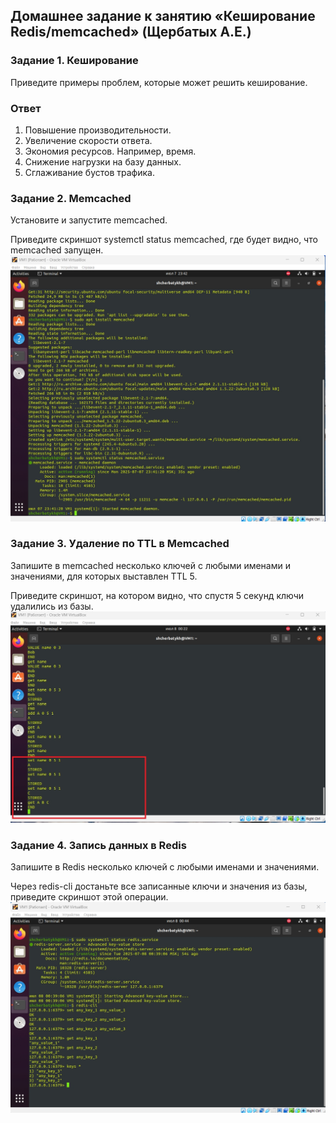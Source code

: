 ## Домашнее задание к занятию «Кеширование Redis/memcached» (Щербатых А.Е.)
### Задание 1. Кеширование
Приведите примеры проблем, которые может решить кеширование.
### Ответ
1. Повышение производительности.
2. Увеличение скорости ответа.
3. Экономия ресурсов. Например, время.
4. Снижение нагрузки на базу данных.
5. Сглаживание бустов трафика.

### Задание 2. Memcached
Установите и запустите memcached.

Приведите скриншот systemctl status memcached, где будет видно, что memcached запущен.
![alt text](https://github.com/Anton-Shcherbatykh/FOPS-32_11/blob/main/11_02/Pictures/Picture_2.jpg)

### Задание 3. Удаление по TTL в Memcached
Запишите в memcached несколько ключей с любыми именами и значениями, для которых выставлен TTL 5.

Приведите скриншот, на котором видно, что спустя 5 секунд ключи удалились из базы.
![alt text](Pictures/Picture_3.jpg)

### Задание 4. Запись данных в Redis
Запишите в Redis несколько ключей с любыми именами и значениями.

Через redis-cli достаньте все записанные ключи и значения из базы, приведите скриншот этой операции.
![alt text](Pictures/Picture_4.jpg)

